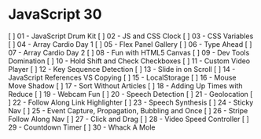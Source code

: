 # JavaScript 30

[ ] 01 - JavaScript Drum Kit
[ ] 02 - JS and CSS Clock
[ ] 03 - CSS Variables
[ ] 04 - Array Cardio Day 1
[ ] 05 - Flex Panel Gallery
[ ] 06 - Type Ahead
[ ] 07 - Array Cardio Day 2
[ ] 08 - Fun with HTML5 Canvas
[ ] 09 - Dev Tools Domination
[ ] 10 - Hold Shift and Check Checkboxes
[ ] 11 - Custom Video Player
[ ] 12 - Key Sequence Detection
[ ] 13 - Slide in on Scroll
[ ] 14 - JavaScript References VS Copying
[ ] 15 - LocalStorage
[ ] 16 - Mouse Move Shadow
[ ] 17 - Sort Without Articles
[ ] 18 - Adding Up Times with Reduce
[ ] 19 - Webcam Fun
[ ] 20 - Speech Detection
[ ] 21 - Geolocation
[ ] 22 - Follow Along Link Highlighter
[ ] 23 - Speech Synthesis
[ ] 24 - Sticky Nav
[ ] 25 - Event Capture, Propagation, Bubbling and Once
[ ] 26 - Stripe Follow Along Nav
[ ] 27 - Click and Drag
[ ] 28 - Video Speed Controller
[ ] 29 - Countdown Timer
[ ] 30 - Whack A Mole
